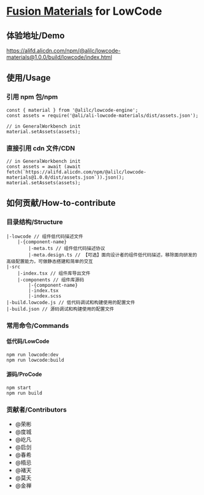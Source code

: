 # [Fusion Materials](https://github.com/alibaba-fusion/next) for LowCode

## 体验地址/Demo

<https://alifd.alicdn.com/npm/@alilc/lowcode-materials@1.0.0/build/lowcode/index.html>

## 使用/Usage

### 引用 npm 包/npm

```
const { material } from '@alilc/lowcode-engine';
const assets = require('@ali/ali-lowcode-materials/dist/assets.json');

// in GeneralWorkbench init
material.setAssets(assets);
```

### 直接引用 cdn 文件/CDN

```
// in GeneralWorkbench init
const assets = await (await fetch(`https://alifd.alicdn.com/npm/@alilc/lowcode-materials@1.0.0/dist/assets.json`)).json();
material.setAssets(assets);
```

## 如何贡献/How-to-contribute

### 目录结构/Structure

```
|-lowcode // 组件低代码描述文件
    |-{component-name}
        |-meta.ts // 组件低代码描述协议
        |-meta.design.ts // 【可选】面向设计者的组件低代码描述，移除面向研发的高级配置能力，可做静态搭建和简单的交互
|-src
    |-index.tsx // 组件库导出文件
    |-components // 组件库源码
        |-{component-name}
        |-index.tsx
        |-index.scss
|-build.lowcode.js // 低代码调试和构建使用的配置文件
|-build.json // 源码调试和构建使用的配置文件
```

### 常用命令/Commands

#### 低代码/LowCode

```
npm run lowcode:dev
npm run lowcode:build
```

#### 源码/ProCode

```
npm start
npm run build
```

### 贡献者/Contributors

- @荣彬
- @度城
- @屹凡
- @启剑
- @春希
- @梧忌
- @褚天
- @莫夭
- @金禅
